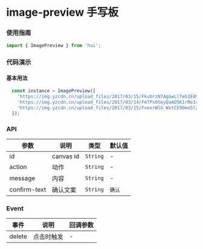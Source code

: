 # image-preview 手写板

### 使用指南

``` javascript
import { ImagePreview } from 'hui';

```

### 代码演示

#### 基本用法

```javascript
  const instance = ImagePreview([
    'https://img.yzcdn.cn/upload_files/2017/03/15/FkubrzN7AgGwLlTeb1E89-T_ZjBg.png',
    'https://img.yzcdn.cn/upload_files/2017/03/14/FmTPs0SeyQaAOSK1rRe1sL8RcwSY.jpeg',
    'https://img.yzcdn.cn/upload_files/2017/03/15/FvexrWlG_WxtCE9Omo5l27n_mAG_.jpeg'
  ]);
```

### API

| 参数 | 说明 | 类型 | 默认值 |
|-----------|-----------|-----------|-------------|
| id | canvas id | `String` | - |
| action | 动作 | `String` | - |
| message | 内容 | `String` | - |
| confirm-text | 确认文案 | `String` |  `确认` |

### Event

| 事件 | 说明 | 回调参数 |
|-----------|-----------|-----------|
| delete | 点击时触发 | - |
